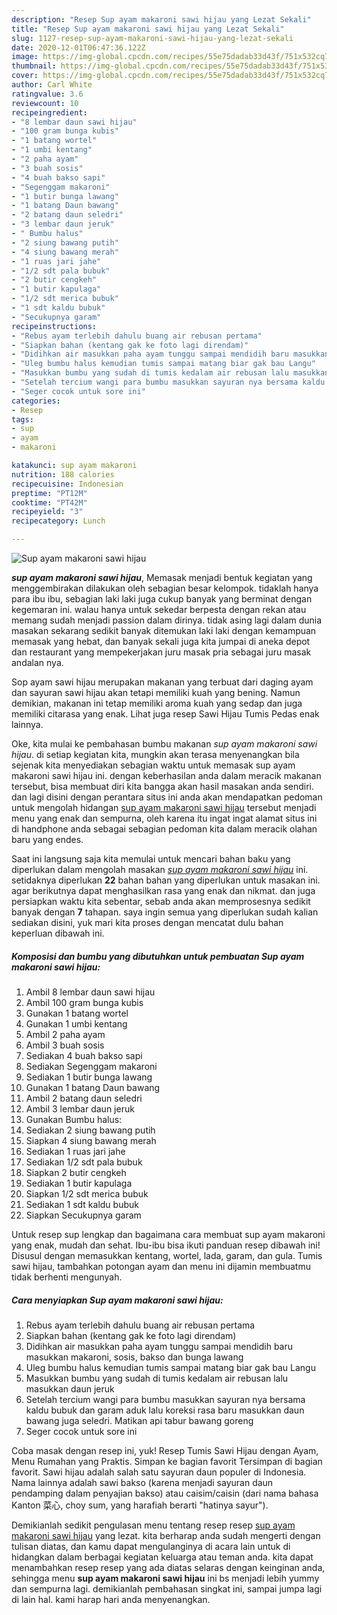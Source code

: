 ```yaml
---
description: "Resep Sup ayam makaroni sawi hijau yang Lezat Sekali"
title: "Resep Sup ayam makaroni sawi hijau yang Lezat Sekali"
slug: 1127-resep-sup-ayam-makaroni-sawi-hijau-yang-lezat-sekali
date: 2020-12-01T06:47:36.122Z
image: https://img-global.cpcdn.com/recipes/55e75dadab33d43f/751x532cq70/sup-ayam-makaroni-sawi-hijau-foto-resep-utama.jpg
thumbnail: https://img-global.cpcdn.com/recipes/55e75dadab33d43f/751x532cq70/sup-ayam-makaroni-sawi-hijau-foto-resep-utama.jpg
cover: https://img-global.cpcdn.com/recipes/55e75dadab33d43f/751x532cq70/sup-ayam-makaroni-sawi-hijau-foto-resep-utama.jpg
author: Carl White
ratingvalue: 3.6
reviewcount: 10
recipeingredient:
- "8 lembar daun sawi hijau"
- "100 gram bunga kubis"
- "1 batang wortel"
- "1 umbi kentang"
- "2 paha ayam"
- "3 buah sosis"
- "4 buah bakso sapi"
- "Segenggam makaroni"
- "1 butir bunga lawang"
- "1 batang Daun bawang"
- "2 batang daun seledri"
- "3 lembar daun jeruk"
- " Bumbu halus"
- "2 siung bawang putih"
- "4 siung bawang merah"
- "1 ruas jari jahe"
- "1/2 sdt pala bubuk"
- "2 butir cengkeh"
- "1 butir kapulaga"
- "1/2 sdt merica bubuk"
- "1 sdt kaldu bubuk"
- "Secukupnya garam"
recipeinstructions:
- "Rebus ayam terlebih dahulu buang air rebusan pertama"
- "Siapkan bahan (kentang gak ke foto lagi direndam)"
- "Didihkan air masukkan paha ayam tunggu sampai mendidih baru masukkan makaroni, sosis, bakso dan bunga lawang"
- "Uleg bumbu halus kemudian tumis sampai matang biar gak bau Langu"
- "Masukkan bumbu yang sudah di tumis kedalam air rebusan lalu masukkan daun jeruk"
- "Setelah tercium wangi para bumbu masukkan sayuran nya bersama kaldu bubuk dan garam aduk lalu koreksi rasa baru masukkan daun bawang juga seledri. Matikan api tabur bawang goreng"
- "Seger cocok untuk sore ini"
categories:
- Resep
tags:
- sup
- ayam
- makaroni

katakunci: sup ayam makaroni 
nutrition: 188 calories
recipecuisine: Indonesian
preptime: "PT12M"
cooktime: "PT42M"
recipeyield: "3"
recipecategory: Lunch

---
```



![Sup ayam makaroni sawi hijau](https://img-global.cpcdn.com/recipes/55e75dadab33d43f/751x532cq70/sup-ayam-makaroni-sawi-hijau-foto-resep-utama.jpg)

<b><i>sup ayam makaroni sawi hijau</i></b>, Memasak menjadi bentuk kegiatan yang menggembirakan dilakukan oleh sebagian besar kelompok. tidaklah hanya para ibu ibu, sebagian laki laki juga cukup banyak yang berminat dengan kegemaran ini. walau hanya untuk sekedar berpesta dengan rekan atau memang sudah menjadi passion dalam dirinya. tidak asing lagi dalam dunia masakan sekarang sedikit banyak ditemukan laki laki dengan kemampuan memasak yang hebat, dan banyak sekali juga kita jumpai di aneka depot dan restaurant yang mempekerjakan juru masak pria sebagai juru masak andalan nya.

Sop ayam sawi hijau merupakan makanan yang terbuat dari daging ayam dan sayuran sawi hijau akan tetapi memiliki kuah yang bening. Namun demikian, makanan ini tetap memiliki aroma kuah yang sedap dan juga memiliki citarasa yang enak. Lihat juga resep Sawi Hijau Tumis Pedas enak lainnya.

Oke, kita mulai ke pembahasan bumbu makanan <i>sup ayam makaroni sawi hijau</i>. di setiap kegiatan kita, mungkin akan terasa menyenangkan bila sejenak kita menyediakan sebagian waktu untuk memasak sup ayam makaroni sawi hijau ini. dengan keberhasilan anda dalam meracik makanan tersebut, bisa membuat diri kita bangga akan hasil masakan anda sendiri. dan lagi disini dengan perantara situs ini anda akan mendapatkan pedoman untuk mengolah hidangan <u>sup ayam makaroni sawi hijau</u> tersebut menjadi menu yang enak dan sempurna, oleh karena itu ingat ingat alamat situs ini di handphone anda sebagai sebagian pedoman kita dalam meracik olahan baru yang endes.


Saat ini langsung saja kita memulai untuk mencari bahan baku yang diperlukan dalam mengolah masakan <u><i>sup ayam makaroni sawi hijau</i></u> ini. setidaknya diperlukan <b>22</b> bahan bahan yang diperlukan untuk masakan ini. agar berikutnya dapat menghasilkan rasa yang enak dan nikmat. dan juga persiapkan waktu kita sebentar, sebab anda akan memprosesnya sedikit banyak dengan <b>7</b> tahapan. saya ingin semua yang diperlukan sudah kalian sediakan disini, yuk mari kita proses dengan mencatat dulu bahan keperluan dibawah ini.

<!--inarticleads1-->

##### Komposisi dan bumbu yang dibutuhkan untuk pembuatan Sup ayam makaroni sawi hijau:

1. Ambil 8 lembar daun sawi hijau
1. Ambil 100 gram bunga kubis
1. Gunakan 1 batang wortel
1. Gunakan 1 umbi kentang
1. Ambil 2 paha ayam
1. Ambil 3 buah sosis
1. Sediakan 4 buah bakso sapi
1. Sediakan Segenggam makaroni
1. Sediakan 1 butir bunga lawang
1. Gunakan 1 batang Daun bawang
1. Ambil 2 batang daun seledri
1. Ambil 3 lembar daun jeruk
1. Gunakan  Bumbu halus:
1. Sediakan 2 siung bawang putih
1. Siapkan 4 siung bawang merah
1. Sediakan 1 ruas jari jahe
1. Sediakan 1/2 sdt pala bubuk
1. Siapkan 2 butir cengkeh
1. Sediakan 1 butir kapulaga
1. Siapkan 1/2 sdt merica bubuk
1. Sediakan 1 sdt kaldu bubuk
1. Siapkan Secukupnya garam


Untuk resep sup lengkap dan bagaimana cara membuat sup ayam makaroni yang enak, mudah dan sehat. Ibu-ibu bisa ikuti panduan resep dibawah ini! Disusul dengan memasukkan kentang, wortel, lada, garam, dan gula. Tumis sawi hijau, tambahkan potongan ayam dan menu ini dijamin membuatmu tidak berhenti mengunyah. 

<!--inarticleads2-->

##### Cara menyiapkan Sup ayam makaroni sawi hijau:

1. Rebus ayam terlebih dahulu buang air rebusan pertama
1. Siapkan bahan (kentang gak ke foto lagi direndam)
1. Didihkan air masukkan paha ayam tunggu sampai mendidih baru masukkan makaroni, sosis, bakso dan bunga lawang
1. Uleg bumbu halus kemudian tumis sampai matang biar gak bau Langu
1. Masukkan bumbu yang sudah di tumis kedalam air rebusan lalu masukkan daun jeruk
1. Setelah tercium wangi para bumbu masukkan sayuran nya bersama kaldu bubuk dan garam aduk lalu koreksi rasa baru masukkan daun bawang juga seledri. Matikan api tabur bawang goreng
1. Seger cocok untuk sore ini


Coba masak dengan resep ini, yuk! Resep Tumis Sawi Hijau dengan Ayam, Menu Rumahan yang Praktis. Simpan ke bagian favorit Tersimpan di bagian favorit. Sawi hijau adalah salah satu sayuran daun populer di Indonesia. Nama lainnya adalah sawi bakso (karena menjadi sayuran daun pendamping dalam penyajian bakso) atau caisim/caisin (dari nama bahasa Kanton 菜心, choy sum, yang harafiah berarti &#34;hatinya sayur&#34;). 

Demikianlah sedikit pengulasan menu tentang resep resep <u>sup ayam makaroni sawi hijau</u> yang lezat. kita berharap anda sudah mengerti dengan tulisan diatas, dan kamu dapat mengulanginya di acara lain untuk di hidangkan dalam berbagai kegiatan keluarga atau teman anda. kita dapat menambahkan resep resep yang ada diatas selaras dengan keinginan anda, sehingga menu <b>sup ayam makaroni sawi hijau</b> ini bs menjadi lebih yummy dan sempurna lagi. demikianlah pembahasan singkat ini, sampai jumpa lagi di lain hal. kami harap hari anda menyenangkan.
